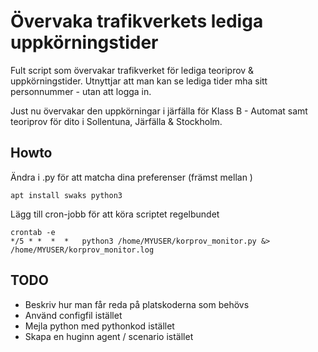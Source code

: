 # Övervaka trafikverkets lediga uppkörningstider
Fult script som övervakar trafikverket för lediga teoriprov & uppkörningstider.
Utnyttjar att man kan se lediga tider mha sitt personnummer - utan att logga in.

Just nu övervakar den uppkörningar i järfälla för Klass B - Automat samt teoriprov för dito i Sollentuna, Järfälla & Stockholm.
## Howto
Ändra i .py för att matcha dina preferenser (främst mellan <config></config>)

```apt install swaks python3```

Lägg till cron-jobb för att köra scriptet regelbundet
```
crontab -e
*/5 * *  *  *   python3 /home/MYUSER/korprov_monitor.py &> /home/MYUSER/korprov_monitor.log
```

## TODO
  -  Beskriv hur man får reda på platskoderna som behövs
  -  Använd configfil istället
  -  Mejla python med pythonkod istället
  -  Skapa en huginn agent / scenario istället
    
